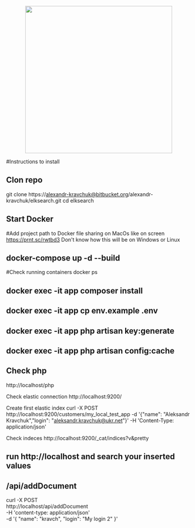 <p align="center"><img src="https://res.cloudinary.com/dtfbvvkyp/image/upload/v1566331377/laravel-logolockup-cmyk-red.svg" width="400"></p>

#Instructions to install

## Clon repo
git clone https://alexandr-kravchuk@bitbucket.org/alexandr-kravchuk/elksearch.git
cd elksearch

## Start Docker

#Add project path to Docker file sharing on MacOs like on screen
https://prnt.sc/rwtbd3
Don't know how this will be on Windows or Linux


## docker-compose up -d --build

#Check running containers
docker ps 


## docker exec -it app composer install
## docker exec -it app cp env.example .env
## docker exec -it app php artisan key:generate
## docker exec -it app php artisan config:cache

## Check php 
http://localhost/php

Check elastic connection 
http://localhost:9200/

Create first elastic index
curl -X POST http://localhost:9200/customers/my_local_test_app -d '{"name": "Aleksandr Kravchuk","login": "aleksandr.kravchuk@ukr.net"}' -H 'Content-Type: application/json'

Check indeces
http://localhost:9200/_cat/indices?v&pretty

## run http://localhost and search your inserted values 


## /api/addDocument

curl -X POST \
  http://localhost/api/addDocument \
  -H 'content-type: application/json' \
  -d '{
 "name": "kravch",
 "login": "My login 2"
}'

